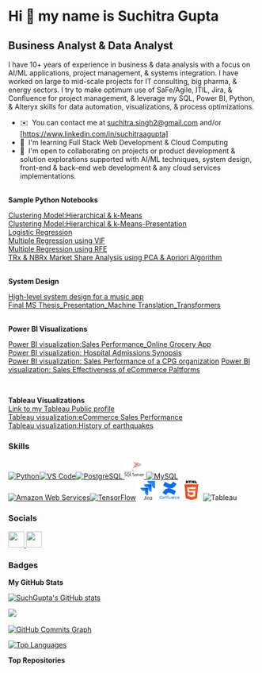Hi 👋 my name is Suchitra Gupta
===============================

Business Analyst & Data Analyst
-------------------------------

I have 10+ years of experience in business & data analysis with a focus on AI/ML applications, project management, & systems integration. I have worked on large to mid-scale projects for IT consulting, big pharma, & energy sectors. I try to make optimum use of SaFe/Agile, ITIL, Jira, & Confluence for project management, & leverage my SQL, Power BI, Python, & Alteryx skills for data automation, visualizations, & process optimizations.

* ✉️  You can contact me at [suchitra.singh2@gmail.com](mailto:suchitra.singh2@gmail.com) and/or [https://www.linkedin.com/in/suchitraagupta]
* 🧠  I'm learning Full Stack Web Development & Cloud Computing
* 🤝  I'm open to collaborating on projects or product development & solution explorations supported with AI/ML techniques, system design, front-end & back-end web development & any cloud services implementations.
<br>
<b> Sample Python Notebooks</b>
<br>
<p align="left">
  <a href="Python Notebooks/HELP International_Clustering Assignment.ipynb">Clustering Model:Hierarchical & k-Means</a>
  <br>
  <a href="Python Notebooks/HELP International_Clustering Model Inferences.pdf">Clustering Model:Hierarchical & k-Means-Presentation</a>
  <br>
  <a href="Python Notebooks/Lead Score case Study_X Education.ipynb">Logistic Regression</a>
  <br>
  <a href="Python Notebooks/BoomBikes Case Study_Multiple RegressionUsing VIF.ipynb">Multiple Regression using VIF</a>
  <br>
  <a href="Python Notebooks/BoomBikesCaseStudy_Multiple Regression_UsingRFE.ipynb">Multiple Regression using RFE</a>
  <br>
  <a href="Python Notebooks/NBRx & TRx-Sales Performance Analysis.ipynb">TRx & NBRx Market Share Analysis using PCA & Apriori Algorithm</a>
</p>
<br>
<b> System Design</b>
<br>
<p align="left">
  <a href="SystemDesign/HLD-System Design-Music App-Music App-Unit Level System Arhitecture.drawio.png">High-level system design for a music app</a>
  <br>
  <a href= "https://github.com/SuchGupta/portfolioprojects/blob/main/SystemDesign/Final%20MS%20Thesis_Presentation_Machine%20Translation_Transformers.pdf">Final MS Thesis_Presentation_Machine Translation_Transformers</a>
</p>
<br>
<b> Power BI Visualizations</b>
<br>
<p align="left">
  <a href="BI Visualizations/Sales Analysis-Online Grocery App.pdf">Power BI visualization:Sales Performance_Online Grocery App</a>
  <br>
  <a href="BI Visualizations/Hospital Admissions Synopsis.pdf">Power BI visualization: Hospital Admissions Synopsis</a>
  <br>
  <a href="BI Visualizations/Sales Performance Dashboard.pdf">Power BI visualization: Sales Performance of a CPG organization</a>
  <a href="BI Visualizations/How effective is eCommerce sales platform.pdf">Power BI visualization: Sales Effectiveness of eCommerce Paltforms</a>
</p>
<br>

<b> Tableau Visualizations</b>
<br>
<a href="https://public.tableau.com/app/profile/suchitra.gupta3687/vizzes">Link to my Tableau Public profile</a>
<br>
<a href="https://github.com/SuchGupta/portfolioprojects/blob/main/BI%20Visualizations/Tableau%20Dashboard-eCommerceAnalysis.pdf">Tableau visualization:eCommerce Sales Performance</a>
<br>
<a href="BI Visualizations/Hospital Admissions Synopsis.pdf">Tableau visualization:History of earthquakes</a>
</p>

### Skills

<p align="left">
<a href="https://www.python.org/" target="_blank" rel="noreferrer"><img src="https://raw.githubusercontent.com/danielcranney/readme-generator/main/public/icons/skills/python-colored.svg" width="36" height="36" alt="Python" /></a><a href="https://code.visualstudio.com/" target="_blank" rel="noreferrer"><img src="https://raw.githubusercontent.com/danielcranney/readme-generator/main/public/icons/skills/visualstudiocode.svg" width="36" height="36" alt="VS Code" /></a><a href="https://www.postgresql.org/" target="_blank" rel="noreferrer"><img src="https://raw.githubusercontent.com/danielcranney/readme-generator/main/public/icons/skills/postgresql-colored.svg" width="36" height="36" alt="PostgreSQL" /></a><a href="https://www.mysql.com/" target="_blank" rel="noreferrer">
<img src="https://github.com/devicons/devicon/blob/master/icons/microsoftsqlserver/microsoftsqlserver-original-wordmark.svg" width="40" height="40" alt="MSSQLServer" /></a><a href="https://www.mysql.com/" target="_blank" rel="noreferrer">  
<img src="https://raw.githubusercontent.com/danielcranney/readme-generator/main/public/icons/skills/mysql-colored.svg" width="36" height="36" alt="MySQL" /></a><a href="https://aws.amazon.com" target="_blank" rel="noreferrer"><img src="https://raw.githubusercontent.com/danielcranney/readme-generator/main/public/icons/skills/aws-colored.svg" width="36" height="36" alt="Amazon Web Services" /></a><a href="https://www.tensorflow.org/" target="_blank" rel="noreferrer"><img src="https://raw.githubusercontent.com/danielcranney/readme-generator/main/public/icons/skills/tensorflow-colored.svg" width="36" height="36" alt="TensorFlow" /></a>
<img src="https://github.com/devicons/devicon/blob/master/icons/jira/jira-original-wordmark.svg" title="Java" alt="Java" width="40" height="40"/>
<img src="https://github.com/devicons/devicon/blob/master/icons/confluence/confluence-plain-wordmark.svg" title="Java" alt="Java" width="40" height="40"/>
<img src="https://github.com/devicons/devicon/blob/master/icons/html5/html5-original-wordmark.svg" title="HTML" alt="Java" width="40" height="40"/>
<img src="https://cdn.worldvectorlogo.com/logos/tableau-software.svg" title="HTML" alt="Tableau" width="40" height="40"/> 
</p>

### Socials

<p align="left"> <a href="https://www.github.com/SuchGupta" target="_blank" rel="noreferrer"> <picture> <source media="(prefers-color-scheme: dark)" srcset="https://raw.githubusercontent.com/danielcranney/readme-generator/main/public/icons/socials/github-dark.svg" /> <source media="(prefers-color-scheme: light)" srcset="https://raw.githubusercontent.com/danielcranney/readme-generator/main/public/icons/socials/github.svg" /> <img src="https://raw.githubusercontent.com/danielcranney/readme-generator/main/public/icons/socials/github.svg" width="32" height="32" /> </picture> </a> <a href="https://www.linkedin.com/in/suchitraagupta" target="_blank" rel="noreferrer"> <picture> <source media="(prefers-color-scheme: dark)" srcset="https://raw.githubusercontent.com/danielcranney/readme-generator/main/public/icons/socials/linkedin-dark.svg" /> <source media="(prefers-color-scheme: light)" srcset="https://raw.githubusercontent.com/danielcranney/readme-generator/main/public/icons/socials/linkedin.svg" /> <img src="https://raw.githubusercontent.com/danielcranney/readme-generator/main/public/icons/socials/linkedin.svg" width="32" height="32" /> </picture> </a></p>

### Badges

<b>My GitHub Stats</b>

<a href="http://www.github.com/SuchGupta"><img src="https://github-readme-stats.vercel.app/api?username=SuchGupta&show_icons=true&hide=&count_private=true&title_color=0891b2&text_color=ffffff&icon_color=0891b2&bg_color=1c1917&hide_border=true&show_icons=true" alt="SuchGupta's GitHub stats" /></a>

<a href="http://www.github.com/SuchGupta"><img src="https://github-readme-streak-stats.herokuapp.com/?user=SuchGupta&stroke=ffffff&background=1c1917&ring=0891b2&fire=0891b2&currStreakNum=ffffff&currStreakLabel=0891b2&sideNums=ffffff&sideLabels=ffffff&dates=ffffff&hide_border=true" /></a>

<a href="http://www.github.com/SuchGupta"><img src="https://github-readme-activity-graph.cyclic.app/graph?username=SuchGupta&bg_color=1c1917&color=ffffff&line=0891b2&point=ffffff&area_color=1c1917&area=true&hide_border=true&custom_title=GitHub%20Commits%20Graph" alt="GitHub Commits Graph" /></a>

<a href="https://github.com/SuchGupta" align="left"><img src="https://github-readme-stats.vercel.app/api/top-langs/?username=SuchGupta&langs_count=10&title_color=0891b2&text_color=ffffff&icon_color=0891b2&bg_color=1c1917&hide_border=true&locale=en&custom_title=Top%20%Languages" alt="Top Languages" /></a>

<b>Top Repositories</b>

<div width="100%" align="center"></div><br /><br /><br /><br /><br /><br /><br />
